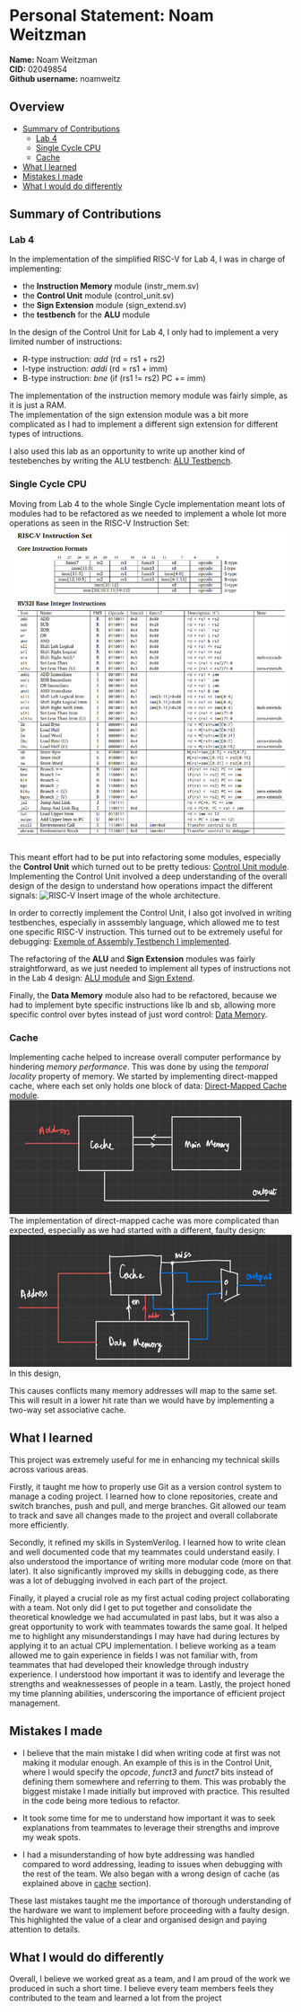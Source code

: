 # Personal Statement: Noam Weitzman

**Name:** Noam Weitzman  
**CID:** 02049854   
**Github username:** noamweitz

## Overview
- [Summary of Contributions](#summary-of-contributions)
    - [Lab 4](#lab-4)
    - [Single Cycle CPU](#single-cycle-cpu)
    - [Cache](#cache) 
- [What I learned](#what-i-learned)
- [Mistakes I made](#mistakes-i-made)
- [What I would do differently](#what-i-would-do-differently)


## Summary of Contributions

### Lab 4

In the implementation of the simplified RISC-V for Lab 4, I was in charge of implementing:
- the **Instruction Memory** module (instr_mem.sv)
- the **Control Unit** module (control_unit.sv)
- the **Sign Extension** module (sign_extend.sv)
- the **testbench** for the **ALU** module


In the design of the Control Unit for Lab 4, I only had to implement a very limited number of instructions: 
- R-type instruction: *add* (rd = rs1 + rs2)
- I-type instruction: *addi* (rd = rs1 + imm)
- B-type instruction: *bne* (if (rs1 != rs2) PC += imm)  

The implementation of the instruction memory module was fairly simple, as it is just a RAM.  
The implementation of the sign extension module was a bit more complicated as I had to implement a different sign extension for different types of intructions.  

I also used this lab as an opportunity to write up another kind of testebenches by writing the ALU testbench: [ALU Testbench](/tb/test/alu_tb.cpp).

### Single Cycle CPU

Moving from Lab 4 to the whole Single Cycle implementation meant lots of modules had to be refactored as we needed to implement a whole lot more operations as seen in the RISC-V Instruction Set:
![RISC-V insrtcutions implemented for Single Cycle](/images/RISC-Vcard.png)

This meant effort had to be put into refactoring some modules, especially the **Control Unit** which turned out to be pretty tedious: [Control Unit module](/rtl/control_unit.sv). Implementing the Control Unit involved a deep understanding of the overall design of the design to understand how operations impact the different signals: 
![RISC-V](/images/) Insert image of the whole architecture.

In order to correctly implement the Control Unit, I also got involved in writing testbenches, especially in asssembly language, which allowed me to test one specific RISC-V instruction. This turned out to be extremely useful for debugging: [Exemple of Assembly Testbench I implemented](/tb/asm/006-lb-lbu-sb.s).

The refactoring of the **ALU** and **Sign Extension** modules was fairly straightforward, as we just needed to implement all types of instructions not in the Lab 4 design: [ALU module](/rtl/alu.sv) and [Sign Extend](/rtl/sign_extend.sv).

Finally, the **Data Memory** module also had to be refactored, because we had to implement byte specific instructions like lb and sb, allowing more specific control over bytes instead of just word control: [Data Memory](/rtl/data_mem.sv).

### Cache

Implementing cache helped to increase overall computer performance by hindering *memory performance*. This was done by using the *temporal locality* property of memory. We started by implementing direct-mapped cache, where each set only holds one block of data: [Direct-Mapped Cache module](/rtl/dm_cache.sv).
![dm_cache implementation](/images/schematic3.png)
The implementation of direct-mapped cache was more complicated than expected, especially as we had started with a different, faulty design: 
![faulty dm_cache implementation](/images/schematic1.png)
In this design, 



This causes conflicts many memory addresses will map to the same set. This will result in a lower hit rate than we would have by implementing a two-way set associative cache. 

## What I learned
This project was extremely useful for me in enhancing my technical skills across various areas.

Firstly, it taught me how to properly use Git as a version control system to manage a coding project. I learned how to clone repositories, create and switch branches, push and pull, and merge branches. Git allowed our team to track and save all changes made to the project and overall collaborate more efficiently.

Secondly, it refined my skills in SystemVerilog. I learned how to write clean and well documented code that my teammates could understand easily. I also understood the importance of writing more modular code (more on that later). It also significantly improved my skills in debugging code, as there was a lot of debugging involved in each part of the project. 

Finally, it played a crucial role as my first actual coding project collaborating with a team. Not only did I get to put together and consolidate the theoretical knowledge we had accumulated in past labs, but it was also a great opportunity to work with teammates towards the same goal. It helped me to highlight any misunderstandings I may have had during lectures by applying it to an actual CPU implementation. I believe working as a team allowed me to gain experience in fields I was not familiar with, from teammates that had developed their knowledge through industry experience. I understood how important it was to identify and leverage the strengths and weaknessesses of people in a team. Lastly, the project honed my time planning abilities, underscoring the importance of efficient project management. 

## Mistakes I made

- I believe that the main mistake I did when writing code at first was not making it modular enough. An example of this is in the Control Unit, where I would specify the *opcode*, *funct3* and *funct7* bits instead of defining them somewhere and referring to them. This was probably the biggest mistake I made initially but improved with practice. This resulted in the code being more tedious to refactor.

- It took some time for me to understand how important it was to seek explanations from teammates to leverage their strengths and improve my weak spots.

- I had a misunderstanding of how byte addressing was handled compared to word addressing, leading to issues when debugging with the rest of the team. We also began with a wrong design of cache (as explained above in [cache](#cache) section).

These last mistakes taught me the importance of thorough understanding of the hardware we want to implement before proceeding with a faulty design. This highlighted the value of a clear and organised design and paying attention to details.

## What I would do differently

Overall, I believe we worked great as a team, and I am proud of the work we produced in such a short time. I believe every team members feels they contributed to the team and learned a lot from the project 
